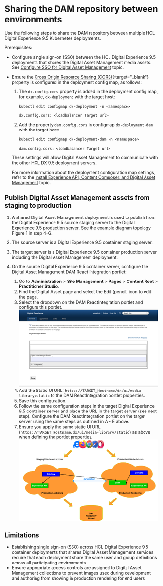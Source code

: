 # Sharing the DAM repository between environments

Use the following steps to share the DAM repository between multiple HCL Digital Experience 9.5 Kubernetes deployments.

Prerequisites:

-   Configure single sign-on \(SSO\) between the HCL Digital Experience 9.5 deployments that shares the Digital Asset Management media assets. See [Configure SSO for Digital Asset Management](../configure_dam_sso.md) topic.
-   Ensure the [Cross Origin Resource Sharing \(CORS\)](https://developer.mozilla.org/en-US/docs/Web/HTTP/CORS){:target="_blank"} property is configured in the deployment config map, as follows:

    1.  The `dx.config.cors` property is added in the deployment config map, for example, `dx-deployment` with the target host:

        ```
        kubectl edit configmap dx-deployment -n <namespace>
        ```

        ```
        dx.config.cors: <loadbalancer Target url>
        ```

    2.  Add the property `dam.config.cors` in configmap `dx-deployment-dam` with the target host:

        ```
        kubectl edit configmap dx-deployment-dam -n <namespace>
        ```

        ```
        dam.config.cors: <loadbalancer Target url>
        ```

    These settings will allow Digital Asset Management to communicate with the other HCL DX 9.5 deployment servers.

    For more information about the deployment configuration map settings, refer to the [Install Experience API, Content Composer, and Digital Asset Management](../../installation/install_config_dam.md) topic.


## Publish Digital Asset Management assets from staging to production

1.  A shared Digital Asset Management deployment is used to publish from the Digital Experience 9.5 source staging server to the Digital Experience 9.5 production server. See the example diagram topology Figure 1 in step 4-G.
2.  The source server is a Digital Experience 9.5 container staging server.
3.  The target server is a Digital Experience 9.5 container production server including the Digital Asset Management deployment.
4.  On the source Digital Experience 9.5 container server, configure the Digital Asset Management DAM React Integration portlet:

    1.   Go to **Administration** \> **Site Management** \> **Pages** \> **Content Root** \> **Practitioner Studio**.
    2.   Find the Digital Asset page and select the Edit \(pencil\) icon to edit the page.
    3.   Select the dropdown on the DAM ReactIntegration portlet and configure this portlet.
        ![DAM ReactIntegration Portlet](../../../../images/dam_reactintegration_portlet.png)
    4.   Add the Static UI URL: `https://TARGET_Hostname/dx/ui/media-library/static` to the DAM ReactIntegration portlet properties.
    5.   Save this configuration.
    6.   Follow the same configuration steps in the target Digital Experience 9.5 container server and place the URL in the target server \(see next step\). Configure the DAM ReactIntegration portlet on the target server using the same steps as outlined in A - E above.
    7.   Ensure you apply the same static UI URL \(`https://TARGET_Hostname/dx/ui/media-library/static`\) as above when defining the portlet properties.
      ![Share Digital Asset Management across multiple HCL DX environments](../../../../images/share_dam_multiple.png)


## Limitations

-   Establishing single sign-on \(SSO\) across HCL Digital Experience 9.5 container deployments that shares Digital Asset Management services require that each deployment share the same user and group definitions across all participating environments.
-   Ensure appropriate access controls are assigned to Digital Asset Management collections to prevent images used during development and authoring from showing in production rendering for end users.


